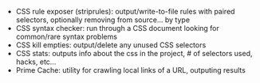 - CSS rule exposer (striprules): output/write-to-file rules with paired selectors, optionally removing from source... by type
- CSS syntax checker: run through a CSS document looking for common/rare syntax problems
- CSS kill empties: output/delete any unused CSS selectors
- CSS stats: outputs info about the css in the project, # of selectors used, hacks, etc...
- Prime Cache: utility for crawling local links of a URL, outputing results
